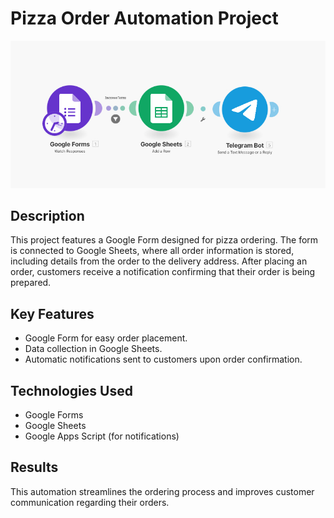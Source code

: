 # Pizza Order Automation Project

![Скріншот Telegram Bot](https://raw.githubusercontent.com/dariia-vva/screenshots/main/telegram.jpeg)

## Description
This project features a Google Form designed for pizza ordering. The form is connected to Google Sheets, where all order information is stored, including details from the order to the delivery address. After placing an order, customers receive a notification confirming that their order is being prepared.

## Key Features
- Google Form for easy order placement.
- Data collection in Google Sheets.
- Automatic notifications sent to customers upon order confirmation.

## Technologies Used
- Google Forms
- Google Sheets
- Google Apps Script (for notifications)

## Results
This automation streamlines the ordering process and improves customer communication regarding their orders.
